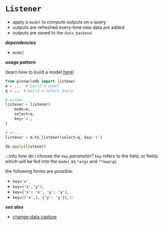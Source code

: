 # `Listener`

- apply a `model` to compute outputs on a query
- outputs are refreshed every-time new data are added
- outputs are saved to the `data_backend`

***dependencies***

- `model`

***usage pattern***

(learn how to build a model [here](model))

```python
from pinnacledb import listener
m = ...  # build a model
q = ... # build a select query

# either...
listener = listener(
    mode=m,
    select=q,
    key='x',
)

# or...
listener = m.to_listener(select=q, key='x')

db.apply(listener)
```

:::info
*how do i choose the `key` parameter?*
`key` refers to the field, or fields which 
will be fed into the `model` as `*args` and `**kwargs`

the following forms are possible:
- `key='x'`, 
- `key=('x','y')`, 
- `key={'x': 'x', 'y': 'y'}`, 
- `key=(('x',), {'y': 'y'})`,
:::

***see also***

- [change-data capture](../cluster_mode/change_data_capture)